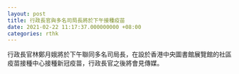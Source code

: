 ```yaml
---
layout: post
title: 行政長官與多名司局長將於下午接種疫苗
date: 2021-02-22 11:17:37.000000000 +08:00
categories: rthk
---
```


行政長官林鄭月娥將於下午聯同多名司局長，在設於香港中央圖書館展覽館的社區疫苗接種中心接種新冠疫苗，行政長官之後將會見傳媒。
